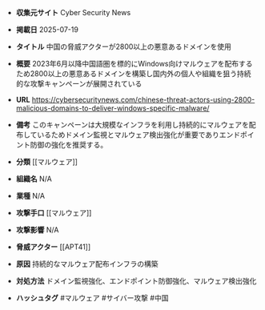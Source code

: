 - **収集元サイト**
Cyber Security News

- **掲載日**
2025-07-19

- **タイトル**
中国の脅威アクターが2800以上の悪意あるドメインを使用

- **概要**
2023年6月以降中国語圏を標的にWindows向けマルウェアを配布するため2800以上の悪意あるドメインを構築し国内外の個人や組織を狙う持続的な攻撃キャンペーンが展開されている

- **URL**
https://cybersecuritynews.com/chinese-threat-actors-using-2800-malicious-domains-to-deliver-windows-specific-malware/

- **備考**
このキャンペーンは大規模なインフラを利用し持続的にマルウェアを配布しているためドメイン監視とマルウェア検出強化が重要でありエンドポイント防御の強化を推奨する。

- **分類**
[[マルウェア]]

- **組織名**
N/A

- **業種**
N/A

- **攻撃手口**
[[マルウェア]]

- **攻撃影響**
N/A

- **脅威アクター**
[[APT41]]

- **原因**
持続的なマルウェア配布インフラの構築

- **対処方法**
ドメイン監視強化、エンドポイント防御強化、マルウェア検出強化

- **ハッシュタグ**
#マルウェア #サイバー攻撃 #中国
